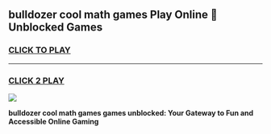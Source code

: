 
## bulldozer cool math games Play Online 👋 Unblocked Games
<h3>
<a href="https://news.freeplayer.one?title=bulldozer_cool_math_games&ref=17CMG">CLICK TO PLAY</a></h3>
<hr>

<h3>
<a href="https://news.freeplayer.one?title=bulldozer_cool_math_games&ref=17CMG">CLICK 2 PLAY</a>
  
</h3>

<a href="https://news.freeplayer.one?title=bulldozer_cool_math_games&ref=17CMG/"><img src="https://clearcache.store/games.png"></a>


**bulldozer cool math games games unblocked: Your Gateway to Fun and Accessible Online Gaming**
